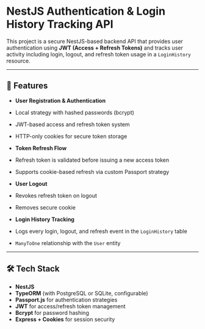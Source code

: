 # NestJS Authentication & Login History Tracking API

This project is a secure NestJS-based backend API that provides user authentication using **JWT (Access + Refresh Tokens)** and tracks user activity including login, logout, and refresh token usage in a `LoginHistory` resource.

---

## 🔧 Features

-  **User Registration & Authentication**
  - Local strategy with hashed passwords (bcrypt)
  - JWT-based access and refresh token system
  - HTTP-only cookies for secure token storage

-  **Token Refresh Flow**
  - Refresh token is validated before issuing a new access token
  - Supports cookie-based refresh via custom Passport strategy

-  **User Logout**
  - Revokes refresh token on logout
  - Removes secure cookie

-  **Login History Tracking**
  - Logs every login, logout, and refresh event in the `LoginHistory` table
  - `ManyToOne` relationship with the `User` entity

---
## 🛠️ Tech Stack

- **NestJS**
- **TypeORM** (with PostgreSQL or SQLite, configurable)
- **Passport.js** for authentication strategies
- **JWT** for access/refresh token management
- **Bcrypt** for password hashing
- **Express + Cookies** for session security
